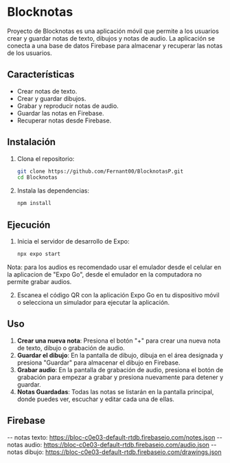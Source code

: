 # Blocknotas

Proyecto de Blocknotas es una aplicación móvil que permite a los usuarios crear y guardar notas de texto, dibujos y notas de audio. La aplicación se conecta a una base de datos Firebase para almacenar y recuperar las notas de los usuarios.

## Características

- Crear notas de texto.
- Crear y guardar dibujos.
- Grabar y reproducir notas de audio.
- Guardar las notas en Firebase.
- Recuperar notas desde Firebase.

## Instalación

1. Clona el repositorio:
    ```bash
    git clone https://github.com/Fernant00/BlocknotasP.git
    cd Blocknotas
    ```

2. Instala las dependencias:
    ```bash
    npm install
    ```

## Ejecución

1. Inicia el servidor de desarrollo de Expo:
    ```bash
    npx expo start
    ```
Nota: para los audios es recomendado usar el emulador desde el celular en la aplicacion de "Expo Go", desde el emulador en la computadora no permite grabar audios.

2. Escanea el código QR con la aplicación Expo Go en tu dispositivo móvil o selecciona un simulador para ejecutar la aplicación.
   
## Uso

1. **Crear una nueva nota**: Presiona el botón "+" para crear una nueva nota de texto, dibujo o grabación de audio.
2. **Guardar el dibujo**: En la pantalla de dibujo, dibuja en el área designada y presiona "Guardar" para almacenar el dibujo en Firebase.
3. **Grabar audio**: En la pantalla de grabación de audio, presiona el botón de grabación para empezar a grabar y presiona nuevamente para detener y guardar.
4. **Notas Guardadas**: Todas las notas se listarán en la pantalla principal, donde puedes ver, escuchar y editar cada una de ellas.

## Firebase
-- notas texto: https://bloc-c0e03-default-rtdb.firebaseio.com/notes.json
-- notas audio: https://bloc-c0e03-default-rtdb.firebaseio.com/audio.json
-- notas dibujo: https://bloc-c0e03-default-rtdb.firebaseio.com/drawings.json

